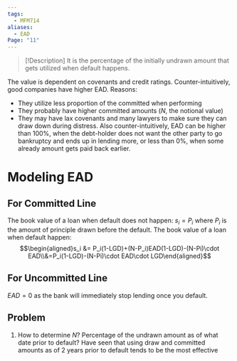 ```yaml
---
tags:
  - MFM714
aliases:
  - EAD
Page: "11"
---
```


> [!Description]
> It is the percentage of the initially undrawn amount that gets utilized when default happens. 

The value is dependent on covenants and credit ratings.
Counter-intuitively, good companies have higher EAD. Reasons:
- They utilize less proportion of the committed when performing
- They probably have higher committed amounts ($N$, the notional value)
- They may have lax covenants and many lawyers to make sure they can draw down during distress.
Also counter-intuitively, EAD can be higher than 100%, when the debt-holder does not want the other party to go bankruptcy and ends up in lending more, or less than 0%, when some already amount gets paid back earlier.

# Modeling EAD
## For Committed Line
The book value of a loan when default does not happen: $s_i=P_i$ where $P_i$ is the amount of principle drawn before the default.
The book value of a loan when default happen: $$\begin{aligned}s_i &= P_i(1-LGD)+(N-P_i)EAD(1-LGD)-(N-Pi)\cdot EAD\\&=P_i(1-LGD)-(N-Pi)\cdot EAD\cdot LGD\end{aligned}$$
## For Uncommitted Line
$EAD=0$ as the bank will immediately stop lending once you default.

## Problem
1. How to determine $N$? Percentage of the undrawn amount as of what date prior to default? Have seen that using draw and committed amounts as of 2 years prior to default tends to be the most effective
